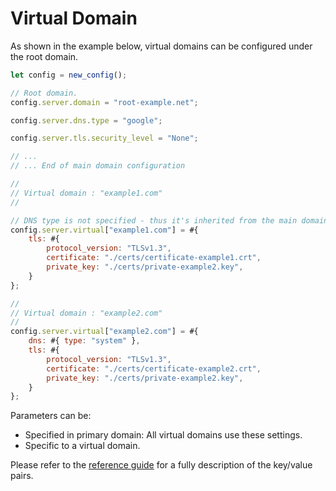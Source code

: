 # Virtual Domain

As shown in the example below, virtual domains can be configured under the root domain.

```js
let config = new_config();

// Root domain.
config.server.domain = "root-example.net";

config.server.dns.type = "google";

config.server.tls.security_level = "None";

// ...
// ... End of main domain configuration

//
// Virtual domain : "example1.com"
//

// DNS type is not specified - thus it's inherited from the main domain.
config.server.virtual["example1.com"] = #{
    tls: #{
        protocol_version: "TLSv1.3",
        certificate: "./certs/certificate-example1.crt",
        private_key: "./certs/private-example2.key",
    }
};

//
// Virtual domain : "example2.com"
//
config.server.virtual["example2.com"] = #{
    dns: #{ type: "system" },
    tls: #{
        protocol_version: "TLSv1.3",
        certificate: "./certs/certificate-example2.crt",
        private_key: "./certs/private-example2.key",
    }
};
```

Parameters can be:

- Specified in primary domain: All virtual domains use these settings.
- Specific to a virtual domain.

Please refer to the [reference guide](../reference/config-file.md) for a fully description of the key/value pairs.
